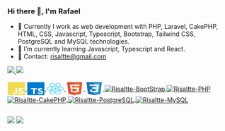 ### Hi there 👋, I'm Rafael

- 🔭 Currently I work as web development with PHP, Laravel, CakePHP, HTML, CSS, Javascript, Typescript, Bootstrap, Tailwind CSS, PostgreSQL and MySQL technologies.
- 🌱 I’m currently learning Javascript, Typescript and React. 
- 📧 Contact: risaltte@gmail.com

<div>
  <a href="https://github.com/risaltte">
  <img height="180em" src="https://github-readme-stats.vercel.app/api?username=risaltte&show_icons=true&theme=dracula&include_all_commits=true&count_private=true"/>
  <img height="180em" src="https://github-readme-stats.vercel.app/api/top-langs/?username=risaltte&layout=compact&langs_count=7&theme=dracula"/>
</div>
 
 <div style="display: inline_block"><br>
  <img align="center" alt="Risaltte-Js" height="30" width="40" src="https://raw.githubusercontent.com/devicons/devicon/master/icons/javascript/javascript-plain.svg">
  <img align="center" alt="Risaltte-Js-Ts" height="30" width="40" src="https://raw.githubusercontent.com/devicons/devicon/master/icons/typescript/typescript-plain.svg">
  <img align="center" alt="Risaltte-Js-React" height="30" width="40" src="https://raw.githubusercontent.com/devicons/devicon/master/icons/react/react-original.svg">
  <img align="center" alt="Risaltte-Js-HTML" height="30" width="40" src="https://raw.githubusercontent.com/devicons/devicon/master/icons/html5/html5-original.svg">
  <img align="center" alt="Risaltte-Js-CSS" height="30" width="40" src="https://raw.githubusercontent.com/devicons/devicon/master/icons/css3/css3-original.svg">
  <img align="center" alt="Risaltte-BootStrap" height="30" width="40" src="https://cdn.jsdelivr.net/gh/devicons/devicon/icons/bootstrap/bootstrap-plain.svg">
  <img align="center" alt="Risaltte-PHP" height="45" width="40" src="https://cdn.jsdelivr.net/gh/devicons/devicon/icons/php/php-original.svg">
  <img align="center" alt="Risaltte-CakePHP" height="35" width="40" src="https://cdn.jsdelivr.net/gh/devicons/devicon/icons/cakephp/cakephp-original.svg">
  <img align="center" alt="Risaltte-PostgreSQL" height="35" width="40" src="https://cdn.jsdelivr.net/gh/devicons/devicon/icons/postgresql/postgresql-original.svg">
  <img align="center" alt="Risaltte-MySQL" height=30" width="40" src="https://cdn.jsdelivr.net/gh/devicons/devicon/icons/mysql/mysql-original.svg">
</div>
  
##

<div>
  <a href = "mailto:risaltte@gmail.com"><img src="https://img.shields.io/badge/-Gmail-%23333?style=for-the-badge&logo=gmail&logoColor=white" target="_blank"></a>
  <a href="https://www.linkedin.com/in/rafaelrisalte/" target="_blank"><img src="https://img.shields.io/badge/-LinkedIn-%230077B5?style=for-the-badge&logo=linkedin&logoColor=white" target="_blank"></a> 
</div>

